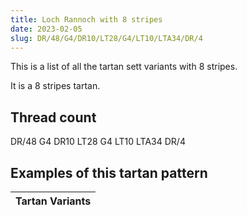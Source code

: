 ```yaml
---
title: Loch Rannoch with 8 stripes
date: 2023-02-05
slug: DR/48/G4/DR10/LT28/G4/LT10/LTA34/DR/4
---
```

This is a list of all the tartan sett variants with 8 stripes.

It is a 8 stripes tartan.


## Thread count
DR/48 G4 DR10 LT28 G4 LT10 LTA34 DR/4

## Examples of this tartan pattern

| Tartan Variants |
|---------------|
